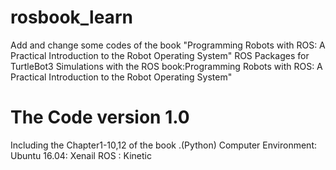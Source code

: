 # rosbook_learn
Add and change some codes of the book  "Programming Robots with ROS: A Practical Introduction to the Robot Operating System"
ROS Packages for TurtleBot3 Simulations with the ROS book:Programming Robots with ROS: A Practical Introduction to the Robot Operating System"
# The Code version 1.0
Including the  Chapter1-10,12 of the book .(Python)
Computer Environment:
Ubuntu 16.04: Xenail
ROS :  Kinetic
